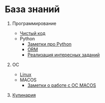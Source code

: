База знаний
===========
1. Программирование
    - [Чистый код](clean-code/clean-code-index.md)
    - Python
        - [Заметки про Python](python/python-notes-index.md)
        - [ORM](python/orm-index.md)
        - [Реализация интересных заданий](python/code-examples-index.md)
2. ОС
    - [Linux](./linux/index.md) 
    - MACOS
        - [Заметки о работе с ОС MACOS](macos/macos-notes-index.md)

3. [Кулинария](gastronomy/gastronomy-index.md)